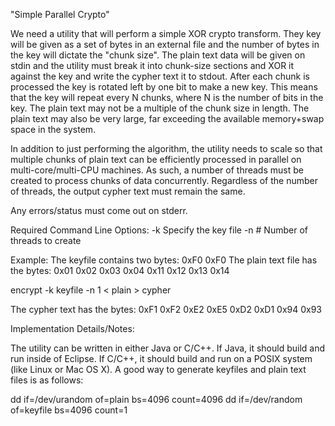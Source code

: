 "Simple Parallel Crypto"

We need a utility that will perform a simple XOR crypto transform.  They key will be given as a set of bytes in an external file and the number of bytes in the key will dictate the "chunk size".   The plain text data will be given on stdin and the utility must break it into chunk-size sections and XOR it against the key and write the cypher text it to stdout.  After each chunk is processed the key is rotated left by one bit to make a new key.  This means that the key will repeat every N chunks, where N is the number of bits in the key.  The plain text may not be a multiple of the chunk size in length.  The plain text may also be very large, far exceeding the available memory+swap space in the system.

In addition to just performing the algorithm, the utility needs to scale so that multiple chunks of plain text can be efficiently processed in parallel on multi-core/multi-CPU machines.   As such, a number of threads must be created to process chunks of data concurrently.  Regardless of the number of threads, the output cypher text must remain the same.

Any errors/status must come out on stderr.

Required Command Line Options:
	-k <filename>   	Specify the key file
  	-n #   	  	   Number of threads to create

Example:
   The keyfile contains two bytes:     0xF0 0xF0
   The plain text file has the bytes:  0x01 0x02 0x03 0x04 0x11 0x12 0x13 0x14

   encrypt -k keyfile -n 1 < plain > cypher

   The cypher text has the bytes:  	0xF1 0xF2 0xE2 0xE5 0xD2 0xD1 0x94 0x93

 
Implementation Details/Notes:

The utility can be written in either Java or C/C++.  If Java, it should build and run inside of Eclipse.  If C/C++, it should build and run on a POSIX system (like Linux or Mac OS X).  A good way to generate keyfiles and plain text files is as follows:

dd if=/dev/urandom of=plain bs=4096 count=4096
dd if=/dev/random of=keyfile bs=4096 count=1

  
